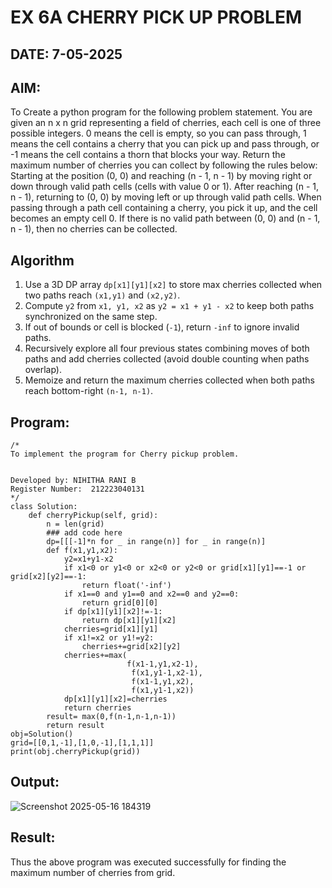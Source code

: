 # EX 6A CHERRY PICK UP PROBLEM
## DATE: 7-05-2025

## AIM:
To Create a python program for the following problem statement.
You are given an n x n grid representing a field of cherries, each cell is one of three possible integers.
0	means the cell is empty, so you can pass through,
1	means the cell contains a cherry that you can pick up and pass through, or
-1 means the cell contains a thorn that blocks your way.
Return the maximum number of cherries you can collect by following the rules below:
Starting at the position (0, 0) and reaching (n - 1, n - 1) by moving right or down through valid path cells (cells with value 0 or 1).
After reaching (n - 1, n - 1), returning to (0, 0) by moving left or up through valid path cells.
When passing through a path cell containing a cherry, you pick it up, and the cell becomes an empty cell 0. If there is no valid path between (0, 0) and (n - 1, n - 1), then no cherries can be collected.


## Algorithm

1. Use a 3D DP array `dp[x1][y1][x2]` to store max cherries collected when two paths reach `(x1,y1)` and `(x2,y2)`.
2. Compute `y2` from `x1, y1, x2` as `y2 = x1 + y1 - x2` to keep both paths synchronized on the same step.
3. If out of bounds or cell is blocked (`-1`), return `-inf` to ignore invalid paths.
4. Recursively explore all four previous states combining moves of both paths and add cherries collected (avoid double counting when paths overlap).
5. Memoize and return the maximum cherries collected when both paths reach bottom-right `(n-1, n-1)`.


## Program:
```
/*
To implement the program for Cherry pickup problem.


Developed by: NIHITHA RANI B 
Register Number:  212223040131
*/
class Solution:
    def cherryPickup(self, grid):
        n = len(grid)
        ### add code here
        dp=[[[-1]*n for _ in range(n)] for _ in range(n)]
        def f(x1,y1,x2):
            y2=x1+y1-x2
            if x1<0 or y1<0 or x2<0 or y2<0 or grid[x1][y1]==-1 or grid[x2][y2]==-1:
                return float('-inf')
            if x1==0 and y1==0 and x2==0 and y2==0:
                return grid[0][0]
            if dp[x1][y1][x2]!=-1:
                return dp[x1][y1][x2]
            cherries=grid[x1][y1]
            if x1!=x2 or y1!=y2:
                cherries+=grid[x2][y2]
            cherries+=max(
                          f(x1-1,y1,x2-1),
                           f(x1,y1-1,x2-1),
                           f(x1-1,y1,x2),
                           f(x1,y1-1,x2))
            dp[x1][y1][x2]=cherries
            return cherries
        result= max(0,f(n-1,n-1,n-1))
        return result
obj=Solution()
grid=[[0,1,-1],[1,0,-1],[1,1,1]]        
print(obj.cherryPickup(grid))
```

## Output:

![Screenshot 2025-05-16 184319](https://github.com/user-attachments/assets/000c522c-4e02-4da4-bb40-f46bf3d2aa5f)


## Result:
Thus the above program was executed successfully for finding the maximum number of cherries from grid.
